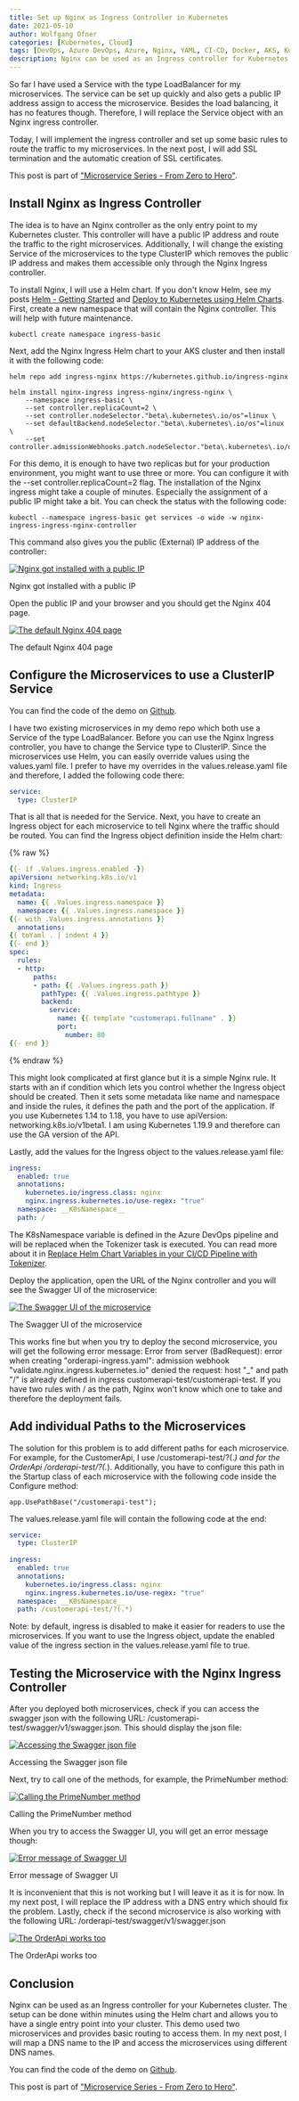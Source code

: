 ```yaml
---
title: Set up Nginx as Ingress Controller in Kubernetes
date: 2021-05-10
author: Wolfgang Ofner
categories: [Kubernetes, Cloud]
tags: [DevOps, Azure DevOps, Azure, Nginx, YAML, CI-CD, Docker, AKS, Kubernetes]
description: Nginx can be used as an Ingress controller for Kubernetes clusters and offers a wide range of features like routing, SSL termination, and preventing direct access to the microservices.
---
```


So far I have used a Service with the type LoadBalancer for my microservices. The service can be set up quickly and also gets a public IP address assign to access the microservice. Besides the load balancing, it has no features though. Therefore, I will replace the Service object with an Nginx ingress controller. 

Today, I will implement the ingress controller and set up some basic rules to route the traffic to my microservices. In the next post, I will add SSL termination and the automatic creation of SSL certificates. 

This post is part of ["Microservice Series - From Zero to Hero"](/microservice-series-from-zero-to-hero).

## Install Nginx as Ingress Controller

The idea is to have an Nginx controller as the only entry point to my Kubernetes cluster. This controller will have a public IP address and route the traffic to the right microservices. Additionally, I will change the existing Service of the microservices to the type ClusterIP which removes the public IP address and makes them accessible only through the Nginx Ingress controller.

To install Nginx, I will use a Helm chart. If you don't know Helm, see my posts [Helm - Getting Started](/helm-getting-started) and [Deploy to Kubernetes using Helm Charts](/deploy-kubernetes-using-helm). First, create a new namespace that will contain the Nginx controller. This will help with future maintenance.

```shell
kubectl create namespace ingress-basic
```

Next, add the Nginx Ingress Helm chart to your AKS cluster and then install it with the following code:

```shell
helm repo add ingress-nginx https://kubernetes.github.io/ingress-nginx

helm install nginx-ingress ingress-nginx/ingress-nginx \
    --namespace ingress-basic \
    --set controller.replicaCount=2 \
    --set controller.nodeSelector."beta\.kubernetes\.io/os"=linux \
    --set defaultBackend.nodeSelector."beta\.kubernetes\.io/os"=linux \
    --set controller.admissionWebhooks.patch.nodeSelector."beta\.kubernetes\.io/os"=linux
```

For this demo, it is enough to have two replicas but for your production environment, you might want to use three or more. You can configure it with the --set controller.replicaCount=2 flag. The installation of the Nginx ingress might take a couple of minutes. Especially the assignment of a public IP might take a bit. You can check the status with the following code:

```shell
kubectl --namespace ingress-basic get services -o wide -w nginx-ingress-ingress-nginx-controller
```

This command also gives you the public (External) IP address of the controller:

<div class="col-12 col-sm-10 aligncenter">
  <a href="/assets/img/posts/2021/05/Nginx-got-installed-with-a-public-IP.jpg"><img loading="lazy" src="/assets/img/posts/2021/05/Nginx-got-installed-with-a-public-IP.jpg" alt="Nginx got installed with a public IP" /></a>
  
  <p>
   Nginx got installed with a public IP
  </p>
</div>

Open the public IP and your browser and you should get the Nginx 404 page.

<div class="col-12 col-sm-10 aligncenter">
  <a href="/assets/img/posts/2021/05/The-default-Nginx-404-page.jpg"><img loading="lazy" src="/assets/img/posts/2021/05/The-default-Nginx-404-page.jpg" alt="The default Nginx 404 page" /></a>
  
  <p>
   The default Nginx 404 page
  </p>
</div>

## Configure the Microservices to use a ClusterIP Service

You can find the code of the demo on <a href="https://github.com/WolfgangOfner/MicroserviceDemo" target="_blank" rel="noopener noreferrer">Github</a>.

I have two existing microservices in my demo repo which both use a Service of the type LoadBalancer. Before you can use the Nginx Ingress controller, you have to change the Service type to ClusterIP. Since the microservices use Helm, you can easily override values using the values.yaml file. I prefer to have my overrides in the values.release.yaml file and therefore, I added the following code there:

```yaml
service:
  type: ClusterIP
```

That is all that is needed for the Service. Next, you have to create an Ingress object for each microservice to tell Nginx where the traffic should be routed. You can find the Ingress object definition inside the Helm chart:

{% raw %}
```yaml
{{- if .Values.ingress.enabled -}}
apiVersion: networking.k8s.io/v1
kind: Ingress
metadata:
  name: {{ .Values.ingress.namespace }}
  namespace: {{ .Values.ingress.namespace }}
{{- with .Values.ingress.annotations }}
  annotations:
{{ toYaml . | indent 4 }}
{{- end }}
spec:
  rules:      
  - http:
      paths:
      - path: {{ .Values.ingress.path }}
        pathType: {{ .Values.ingress.pathtype }}
        backend:
          service:
            name: {{ template "customerapi.fullname" . }}
            port: 
              number: 80
{{- end }}
```
{% endraw %}

This might look complicated at first glance but it is a simple Nginx rule. It starts with an if condition which lets you control whether the Ingress object should be created. Then it sets some metadata like name and namespace and inside the rules, it defines the path and the port of the application. If you use Kubernetes 1.14 to 1.18, you have to use apiVersion: networking.k8s.io/v1beta1. I am using Kubernetes 1.19.9 and therefore can use the GA version of the API.

Lastly, add the values for the Ingress object to the values.release.yaml file:

```yaml
ingress:
  enabled: true
  annotations: 
    kubernetes.io/ingress.class: nginx
    nginx.ingress.kubernetes.io/use-regex: "true" 
  namespace: __K8sNamespace__
  path: /
```
 
The K8sNamespace variable is defined in the Azure DevOps pipeline and will be replaced when the Tokenizer task is executed. You can read more about it in [Replace Helm Chart Variables in your CI/CD Pipeline with Tokenizer](/replace-helm-variables-tokenizer).

Deploy the application, open the URL of the Nginx controller and you will see the Swagger UI of the microservice:

<div class="col-12 col-sm-10 aligncenter">
  <a href="/assets/img/posts/2021/05/The-Swagger-UI-of-the-microservice.jpg"><img loading="lazy" src="/assets/img/posts/2021/05/The-Swagger-UI-of-the-microservice.jpg" alt="The Swagger UI of the microservice" /></a>
  
  <p>
   The Swagger UI of the microservice
  </p>
</div>

This works fine but when you try to deploy the second microservice, you will get the following error message: Error from server (BadRequest): error when creating "orderapi-ingress.yaml": admission webhook "validate.nginx.ingress.kubernetes.io" denied the request: host "_" and path "/" is already defined in ingress customerapi-test/customerapi-test. If you have two rules with / as the path, Nginx won't know which one to take and therefore the deployment fails.

## Add individual Paths to the Microservices

The solution for this problem is to add different paths for each microservice. For example, for the CustomerApi, I use /customerapi-test/?(.*) and for the OrderApi /orderapi-test/?(.*). Additionally, you have to configure this path in the Startup class of each microservice with the following code inside the Configure method:

```CSharp
app.UsePathBase("/customerapi-test");
```

The values.release.yaml file will contain the following code at the end:

```yaml
service:
  type: ClusterIP
  
ingress:
  enabled: true
  annotations: 
    kubernetes.io/ingress.class: nginx
    nginx.ingress.kubernetes.io/use-regex: "true"     
  namespace: __K8sNamespace__
  path: /customerapi-test/?(.*)
```

Note: by default, ingress is disabled to make it easier for readers to use the microservices. If you want to use the Ingress object, update the enabled value of the ingress section in the values.release.yaml file to true.

## Testing the Microservice with the Nginx Ingress Controller

After you deployed both microservices, check if you can access the swagger json with the following URL: <Public-IP>/customerapi-test/swagger/v1/swagger.json. This should display the json file:

<div class="col-12 col-sm-10 aligncenter">
  <a href="/assets/img/posts/2021/05/Accessing-the-Swagger-json-file.jpg"><img loading="lazy" src="/assets/img/posts/2021/05/Accessing-the-Swagger-json-file.jpg" alt="Accessing the Swagger json file" /></a>
  
  <p>
   Accessing the Swagger json file
  </p>
</div>

Next, try to call one of the methods, for example, the PrimeNumber method:

<div class="col-12 col-sm-10 aligncenter">
  <a href="/assets/img/posts/2021/05/Calling-the-PrimeNumber-method.jpg"><img loading="lazy" src="/assets/img/posts/2021/05/Calling-the-PrimeNumber-method.jpg" alt="Calling the PrimeNumber method" /></a>
  
  <p>
   Calling the PrimeNumber method
  </p>
</div>

When you try to access the Swagger UI, you will get an error message though:

<div class="col-12 col-sm-10 aligncenter">
  <a href="/assets/img/posts/2021/05/Error-message-of-Swagger-UI.jpg"><img loading="lazy" src="/assets/img/posts/2021/05/Error-message-of-Swagger-UI.jpg" alt="Error message of Swagger UI" /></a>
  
  <p>
   Error message of Swagger UI
  </p>
</div>

It is inconvenient that this is not working but I will leave it as it is for now. In my next post, I will replace the IP address with a DNS entry which should fix the problem. Lastly, check if the second microservice is also working with the following URL: <Public-IP>/orderapi-test/swagger/v1/swagger.json

<div class="col-12 col-sm-10 aligncenter">
  <a href="/assets/img/posts/2021/05/The-OrderApi-works-too.jpg"><img loading="lazy" src="/assets/img/posts/2021/05/The-OrderApi-works-too.jpg" alt="The OrderApi works too" /></a>
  
  <p>
   The OrderApi works too
  </p>
</div>

## Conclusion

Nginx can be used as an Ingress controller for your Kubernetes cluster. The setup can be done within minutes using the Helm chart and allows you to have a single entry point into your cluster. This demo used two microservices and provides basic routing to access them. In my next post, I will map a DNS name to the IP and access the microservices using different DNS names.

You can find the code of the demo on <a href="https://github.com/WolfgangOfner/MicroserviceDemo" target="_blank" rel="noopener noreferrer">Github</a>.

This post is part of ["Microservice Series - From Zero to Hero"](/microservice-series-from-zero-to-hero).